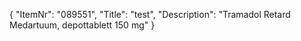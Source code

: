 {
  "ItemNr": "089551",
  "Title": "test",
  "Description": "Tramadol Retard Medartuum, depottablett 150 mg"
}
